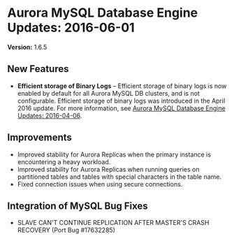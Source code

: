 # Aurora MySQL Database Engine Updates: 2016\-06\-01<a name="AuroraMySQL.Updates.20160601"></a>

**Version:** 1\.6\.5

## New Features<a name="AuroraMySQL.Updates.20160601.New"></a>
+ **Efficient storage of Binary Logs** – Efficient storage of binary logs is now enabled by default for all Aurora MySQL DB clusters, and is not configurable\. Efficient storage of binary logs was introduced in the April 2016 update\. For more information, see [Aurora MySQL Database Engine Updates: 2016\-04\-06](AuroraMySQL.Updates.20160406.md)\.

## Improvements<a name="AuroraMySQL.Updates.20160601.Improvements"></a>
+ Improved stability for Aurora Replicas when the primary instance is encountering a heavy workload\. 
+ Improved stability for Aurora Replicas when running queries on partitioned tables and tables with special characters in the table name\. 
+ Fixed connection issues when using secure connections\.

## Integration of MySQL Bug Fixes<a name="AuroraMySQL.Updates.20160601.BugFixes"></a>
+ SLAVE CAN'T CONTINUE REPLICATION AFTER MASTER'S CRASH RECOVERY \(Port Bug \#17632285\) 